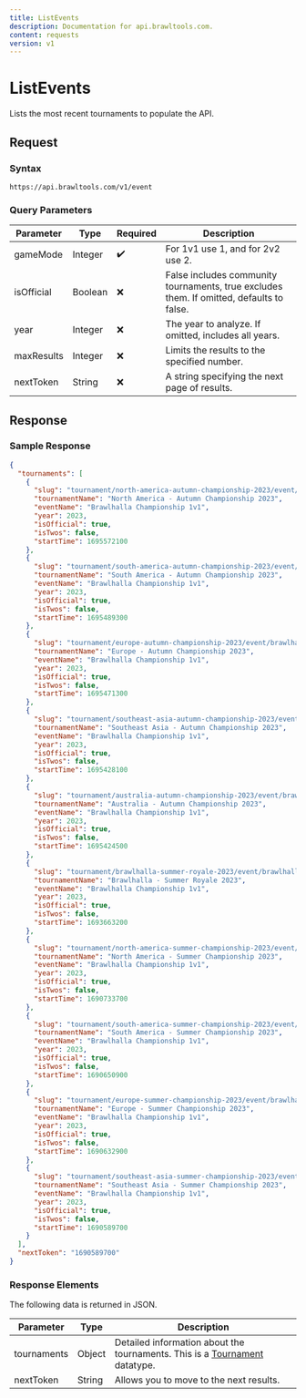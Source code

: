 ```yaml
---
title: ListEvents
description: Documentation for api.brawltools.com.
content: requests
version: v1
---
```


# ListEvents

Lists the most recent tournaments to populate the API.

## Request

### Syntax

```url
https://api.brawltools.com/v1/event
```

### Query Parameters

| Parameter  | Type    | Required | Description                                                  |
| ---------- | ------- | -------- | ------------------------------------------------------------ |
| gameMode   | Integer | ✔️        | For 1v1 use 1, and for 2v2 use 2.                            |
| isOfficial | Boolean | ❌        | False includes community tournaments, true excludes them. If omitted, defaults to false. |
| year       | Integer | ❌        | The year to analyze. If omitted, includes all years.         |
| maxResults | Integer | ❌        | Limits the results to the specified number.                  |
| nextToken  | String  | ❌        | A string specifying  the next page of results.               |

## Response

### Sample Response

```json
{
  "tournaments": [
    {
      "slug": "tournament/north-america-autumn-championship-2023/event/brawlhalla-championship-1v1",
      "tournamentName": "North America - Autumn Championship 2023",
      "eventName": "Brawlhalla Championship 1v1",
      "year": 2023,
      "isOfficial": true,
      "isTwos": false,
      "startTime": 1695572100
    },
    {
      "slug": "tournament/south-america-autumn-championship-2023/event/brawlhalla-championship-1v1",
      "tournamentName": "South America - Autumn Championship 2023",
      "eventName": "Brawlhalla Championship 1v1",
      "year": 2023,
      "isOfficial": true,
      "isTwos": false,
      "startTime": 1695489300
    },
    {
      "slug": "tournament/europe-autumn-championship-2023/event/brawlhalla-championship-1v1",
      "tournamentName": "Europe - Autumn Championship 2023",
      "eventName": "Brawlhalla Championship 1v1",
      "year": 2023,
      "isOfficial": true,
      "isTwos": false,
      "startTime": 1695471300
    },
    {
      "slug": "tournament/southeast-asia-autumn-championship-2023/event/brawlhalla-championship-1v1",
      "tournamentName": "Southeast Asia - Autumn Championship 2023",
      "eventName": "Brawlhalla Championship 1v1",
      "year": 2023,
      "isOfficial": true,
      "isTwos": false,
      "startTime": 1695428100
    },
    {
      "slug": "tournament/australia-autumn-championship-2023/event/brawlhalla-championship-1v1",
      "tournamentName": "Australia - Autumn Championship 2023",
      "eventName": "Brawlhalla Championship 1v1",
      "year": 2023,
      "isOfficial": true,
      "isTwos": false,
      "startTime": 1695424500
    },
    {
      "slug": "tournament/brawlhalla-summer-royale-2023/event/brawlhalla-championship-1v1",
      "tournamentName": "Brawlhalla - Summer Royale 2023",
      "eventName": "Brawlhalla Championship 1v1",
      "year": 2023,
      "isOfficial": true,
      "isTwos": false,
      "startTime": 1693663200
    },
    {
      "slug": "tournament/north-america-summer-championship-2023/event/brawlhalla-championship-1v1",
      "tournamentName": "North America - Summer Championship 2023",
      "eventName": "Brawlhalla Championship 1v1",
      "year": 2023,
      "isOfficial": true,
      "isTwos": false,
      "startTime": 1690733700
    },
    {
      "slug": "tournament/south-america-summer-championship-2023/event/brawlhalla-championship-1v1",
      "tournamentName": "South America - Summer Championship 2023",
      "eventName": "Brawlhalla Championship 1v1",
      "year": 2023,
      "isOfficial": true,
      "isTwos": false,
      "startTime": 1690650900
    },
    {
      "slug": "tournament/europe-summer-championship-2023/event/brawlhalla-championship-1v1",
      "tournamentName": "Europe - Summer Championship 2023",
      "eventName": "Brawlhalla Championship 1v1",
      "year": 2023,
      "isOfficial": true,
      "isTwos": false,
      "startTime": 1690632900
    },
    {
      "slug": "tournament/southeast-asia-summer-championship-2023/event/brawlhalla-championship-1v1",
      "tournamentName": "Southeast Asia - Summer Championship 2023",
      "eventName": "Brawlhalla Championship 1v1",
      "year": 2023,
      "isOfficial": true,
      "isTwos": false,
      "startTime": 1690589700
    }
  ],
  "nextToken": "1690589700"
}
```

### Response Elements

The following data is returned in JSON.

| Parameter   | Type   | Description                                                  |
| ----------- | ------ | ------------------------------------------------------------ |
| tournaments | Object | Detailed information about the tournaments. This is a <a href="../../datatypes/tournament">Tournament</a> datatype. |
| nextToken   | String | Allows you to move to the next results.                      |
